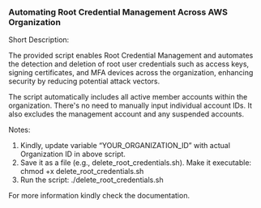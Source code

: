 ### Automating Root Credential Management Across AWS Organization

Short Description:

The provided script enables Root Credential Management and automates the detection and deletion of root user credentials such as access keys, signing certificates, and MFA devices across the organization, enhancing security by reducing potential attack vectors.

The script automatically includes all active member accounts within the organization. There's no need to manually input individual account IDs. It also excludes the management account and any suspended accounts.



Notes:
1. Kindly, update variable “YOUR_ORGANIZATION_ID” with actual Organization ID in above script. 
2. Save it as a file (e.g., delete_root_credentials.sh). 
    Make it executable: chmod +x delete_root_credentials.sh 
3. Run the script: ./delete_root_credentials.sh

For more information kindly check the documentation.

